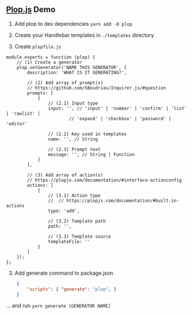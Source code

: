 ## [Plop.js](https://plopjs.com/documentation/) Demo

1. Add plop to dev dependencies
`yarn add -D plop`

2. Create your Handlebar templates in `./templates` directory

3. Create `plopfile.js`

```JS
module.exports = function (plop) {
    // (1) Create a generator
    plop.setGenerator('NAME THIS GENERATOR', {
        description: 'WHAT IS IT GENERATING?',

        // (2) Add array of prompt(s)
        // https://github.com/SBoudrias/Inquirer.js/#question
        prompts: [
            {
                // (2.1) Input type
                input: '', // 'input' | 'number' | 'confirm' | 'list' | 'rawlist' |
                        // 'expand' | 'checkbox' | 'password' | 'editor'
                
                // (2.2) Key used in templates
                name: '', // String

                // (2.3) Prompt text
                message: '', // String | Function
            }
        ],

        // (3) Add array of action(s)
        // https://plopjs.com/documentation/#interface-actionconfig
        actions: [
            {
                // (3.1) Action type
                //  // https://plopjs.com/documentation/#built-in-actions
                type: 'add',

                // (3.2) Template path
                path: '',

                // (3.3) Template source
                templateFile: ''
            }
        ]
    });
};

```

3. Add generate command to package.json

```JSON
    {
        "scripts": { "generate": "plop", }
    }
```

… and run `yarn generate [GENERATOR NAME]`